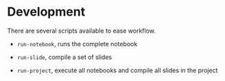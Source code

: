 # Development

There are several scripts available to ease workflow.

* `run-notebook`, runs the complete notebook

* `run-slide`, compile a set of slides

* `run-project`, execute all notebooks and compile all slides in the project
